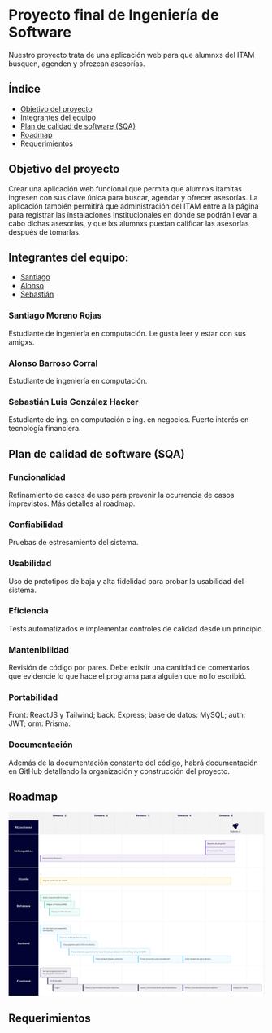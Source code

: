 # Proyecto final de Ingeniería de Software
Nuestro proyecto trata de una aplicación web para que alumnxs del ITAM busquen, agenden y ofrezcan asesorías. 

## Índice
- [Objetivo del proyecto](https://github.com/chimchars/ingsoft#Objetivo-del-proyecto)
- [Integrantes del equipo](https://github.com/chimchars/ingsoft#Integrantes-del-equipo)
- [Plan de calidad de software (SQA)](https://github.com/chimchars/ingsoft#Plan-de-calidad-de-software-sqa)
- [Roadmap](https://github.com/chimchars/ingsoft#Roadmap)
- [Requerimientos](https://github.com/chimchars/ingsoft#Requerimientos)

## Objetivo del proyecto 
Crear una aplicación web funcional que permita que alumnxs itamitas ingresen con sus clave única para buscar, agendar y ofrecer asesorías.  La aplicación también permitirá que administración del ITAM entre a la página para registrar las instalaciones institucionales en donde se podrán llevar a cabo dichas asesorías, y que lxs alumnxs puedan calificar las asesorías después de tomarlas.

## Integrantes del equipo:
- [Santiago](https://github.com/chimchars/ingsoft#Santiago-Moreno-Rojas)
- [Alonso](https://github.com/chimchars/ingsoft#Alonso-Barroso-Corral)
- [Sebastián](https://github.com/chimchars/ingsoft#Sebastián-Luis-González-Hacker)

### Santiago Moreno Rojas 
Estudiante de ingeniería en computación. Le gusta leer y estar con sus amigxs.

### Alonso Barroso Corral
Estudiante de ingeniería en computación.

### Sebastián Luis González Hacker
Estudiante de ing. en computación e ing. en negocios. Fuerte interés en tecnología financiera.

## Plan de calidad de software (SQA)
### Funcionalidad
Refinamiento de casos de uso para prevenir la ocurrencia de casos imprevistos. Más detalles al roadmap.
### Confiabilidad
Pruebas de estresamiento del sistema. 
### Usabilidad
Uso de prototipos de baja y alta fidelidad para probar la usabilidad del sistema. 
### Eficiencia
Tests automatizados e implementar controles de calidad desde un principio.
### Mantenibilidad
Revisión de código por pares. Debe existir una cantidad de comentarios que evidencie lo que hace el programa para alguien que no lo escribió.
### Portabilidad 
Front: ReactJS y Tailwind; back: Express; base de datos: MySQL; auth: JWT; orm: Prisma.
### Documentación 
Además de la documentación constante del código, habrá documentación en GitHub detallando la organización y construcción del proyecto.

## Roadmap
![alt text](https://github.com/chimchars/ingsoft/blob/main/readmeImgs/roadmap.png)
## Requerimientos

